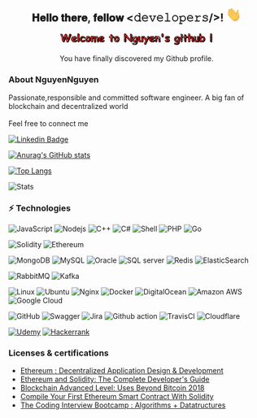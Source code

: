
<div align="center">
<h2> 𝐇𝐞𝐥𝐥𝐨 𝐭𝐡𝐞𝐫𝐞, 𝐟𝐞𝐥𝐥𝐨𝐰 <𝚍𝚎𝚟𝚎𝚕𝚘𝚙𝚎𝚛𝚜/>! <img src="https://github.com/thanhnguyennguyen/thanhnguyennguyen/blob/main/gifs/Hi.gif" width="30px"></h2>
</div>

<div align="center" width="50">

<img src="https://github.com/thanhnguyennguyen/thanhnguyennguyen/blob/main/gifs/welcome.gif" alt="Welcome!" width="300"/>

</div>

<div align="center">

You have finally discovered my Github profile. <br>
 </div> 
 
 
 ### About NguyenNguyen

Passionate,responsible and committed software engineer. A big fan of blockchain and decentralized world
<br/><br/>
Feel free to connect me

[![Linkedin Badge](https://img.shields.io/badge/nguyennguyen-vn?style=for-the-badge&logo=linkedin&logoColor=white&link=https://www.linkedin.com/in/nguyennguyen-vn/)](https://www.linkedin.com/in/nguyennguyen-vn/)

[![Anurag's GitHub stats](https://github-readme-stats.vercel.app/api?username=thanhnguyennguyen&show_icons=true&theme=radical&count_private=true)](https://www.linkedin.com/in/nguyennguyen-vn/)


[![Top Langs](https://github-readme-stats.vercel.app/api/top-langs/?username=thanhnguyennguyen&layout=compact&count_private=true)](https://www.linkedin.com/in/nguyennguyen-vn/)

![Stats](https://github-readme-streak-stats.herokuapp.com/?user=thanhnguyennguyen)



### ⚡ Technologies

![JavaScript](https://img.shields.io/badge/JavaScript-F7DF1E?style=for-the-badge&logo=javascript&logoColor=black)
![Nodejs](https://img.shields.io/badge/Node.js-43853D?style=for-the-badge&logo=node.js&logoColor=white)
![C++](https://img.shields.io/badge/-C++-00599C?style=flat-square&logo=c)
![C#](https://img.shields.io/badge/C%23-239120?style=for-the-badge&logo=c-sharp&logoColor=white)
![Shell](https://img.shields.io/badge/-Shell-blasck?style=plastic&logo=Shell)
![PHP](https://img.shields.io/badge/PHP-777BB4?style=for-the-badge&logo=php&logoColor=white)
![Go](https://img.shields.io/badge/Go-00ADD8?style=for-the-badge&logo=go&logoColor=white)

![Solidity](https://img.shields.io/badge/Solidity-e6e6e6?style=for-the-badge&logo=solidity&logoColor=black)
![Ethereum](https://img.shields.io/badge/Ethereum-3C3C3D?style=for-the-badge&logo=Ethereum&logoColor=white)

![MongoDB](https://img.shields.io/badge/MongoDB-4EA94B?style=for-the-badge&logo=mongodb&logoColor=white)
![MySQL](https://img.shields.io/badge/MySQL-00000F?style=for-the-badge&logo=mysql&logoColor=white)
![Oracle](https://img.shields.io/badge/Oracle-F80000?style=for-the-badge&logo=oracle&logoColor=black)
![SQL server](https://img.shields.io/badge/Microsoft%20SQL%20Server-CC2927?style=for-the-badge&logo=microsoft%20sql%20server&logoColor=white)
![Redis](https://img.shields.io/badge/redis-%23DD0031.svg?&style=for-the-badge&logo=redis&logoColor=white)
![ElasticSearch](https://img.shields.io/badge/Elastic_Search-005571?style=for-the-badge&logo=elasticsearch&logoColor=white)

![RabbitMQ](https://img.shields.io/static/v1?style=for-the-badge&message=RabbitMQ&color=FF6600&logo=RabbitMQ&logoColor=FFFFFF&label=)
![Kafka](https://img.shields.io/badge/Apache_Kafka-231F20?style=for-the-badge&logo=apache-kafka&logoColor=white)

![Linux](https://img.shields.io/badge/Linux-FCC624?style=for-the-badge&logo=linux&logoColor=black)
![Ubuntu](https://img.shields.io/badge/Ubuntu-E95420?style=for-the-badge&logo=ubuntu&logoColor=white)
![Nginx](https://img.shields.io/badge/Nginx-009639?style=for-the-badge&logo=nginx&logoColor=white)
![Docker](https://img.shields.io/badge/Docker-2CA5E0?style=for-the-badge&logo=docker&logoColor=white)
![DigitalOcean](https://img.shields.io/badge/Digital_Ocean-0080FF?style=for-the-badge&logo=DigitalOcean&logoColor=white)
![Amazon AWS](https://img.shields.io/badge/Amazon_AWS-FF9900?style=for-the-badge&logo=amazonaws&logoColor=white)
![Google Cloud](https://img.shields.io/badge/Google_Cloud-4285F4?style=for-the-badge&logo=google-cloud&logoColor=white)


![GitHub](https://img.shields.io/badge/GitHub-100000?style=for-the-badge&logo=github&logoColor=white)
![Swagger](https://img.shields.io/badge/Swagger-85EA2D?style=for-the-badge&logo=Swagger&logoColor=white)
![Jira](https://img.shields.io/badge/Jira-0052CC?style=for-the-badge&logo=Jira&logoColor=white)
![Github action](https://img.shields.io/badge/GitHub_Actions-2088FF?style=for-the-badge&logo=github-actions&logoColor=white)
![TravisCI](https://img.shields.io/badge/travis_CI-3EAAAF?style=for-the-badge&logo=travisci&logoColor=white)
![Cloudflare](https://img.shields.io/badge/Cloudflare-F38020?style=for-the-badge&logo=Cloudflare&logoColor=white)

[![Udemy](https://img.shields.io/badge/Udemy-EC5252?style=for-the-badge&logo=Udemy&logoColor=white)](https://udemy-certificate.s3.amazonaws.com/image/UC-9GT9JDKV.jpg)
[![Hackerrank](https://img.shields.io/badge/-Hackerrank-2EC866?style=for-the-badge&logo=HackerRank&logoColor=white)](https://www.hackerrank.com/nguyenbk92)


### Licenses & certifications
- [Ethereum : Decentralized Application Design & Development](https://udemy-certificate.s3.amazonaws.com/image/UC-9GT9JDKV.jpg)
- [Ethereum and Solidity: The Complete Developer's Guide](https://udemy-certificate.s3.amazonaws.com/image/UC-7HA7HGGN.jpg)
- [Blockchain Advanced Level: Uses Beyond Bitcoin 2018](https://udemy-certificate.s3.amazonaws.com/image/UC-117WRSAG.jpg)
- [Compile Your First Ethereum Smart Contract With Solidity](https://udemy-certificate.s3.amazonaws.com/image/UC-DW331BM3.jpg)
- [The Coding Interview Bootcamp : Algorithms + Datatructures ](https://udemy-certificate.s3.amazonaws.com/image/UC-DNDY6I5W.jpg)
